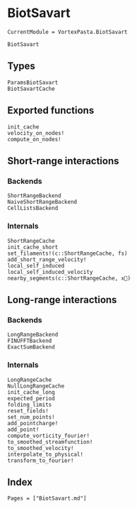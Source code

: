# BiotSavart

```@meta
CurrentModule = VortexPasta.BiotSavart
```

```@docs
BiotSavart
```

## Types

```@docs
ParamsBiotSavart
BiotSavartCache
```

## Exported functions

```@docs
init_cache
velocity_on_nodes!
compute_on_nodes!
```

## Short-range interactions

### Backends

```@docs
ShortRangeBackend
NaiveShortRangeBackend
CellListsBackend
```

### Internals

```@docs
ShortRangeCache
init_cache_short
set_filaments!(c::ShortRangeCache, fs)
add_short_range_velocity!
local_self_induced
local_self_induced_velocity
nearby_segments(c::ShortRangeCache, x⃗)
```

## Long-range interactions

### Backends

```@docs
LongRangeBackend
FINUFFTBackend
ExactSumBackend
```

### Internals

```@docs
LongRangeCache
NullLongRangeCache
init_cache_long
expected_period
folding_limits
reset_fields!
set_num_points!
add_pointcharge!
add_point!
compute_vorticity_fourier!
to_smoothed_streamfunction!
to_smoothed_velocity!
interpolate_to_physical!
transform_to_fourier!
```

## Index

```@index
Pages = ["BiotSavart.md"]
```

